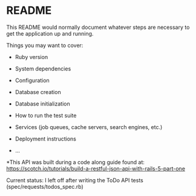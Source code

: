 # README

This README would normally document whatever steps are necessary to get the
application up and running.

Things you may want to cover:

* Ruby version

* System dependencies

* Configuration

* Database creation

* Database initialization

* How to run the test suite

* Services (job queues, cache servers, search engines, etc.)

* Deployment instructions

* ...


*This API was built during a code along guide found at:
https://scotch.io/tutorials/build-a-restful-json-api-with-rails-5-part-one

Current status:
I left off after writing the ToDo API tests (spec/requests/todos_spec.rb)